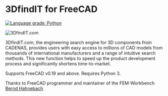 <h1>3DfindIT for FreeCAD</h1>

[![Language grade: Python](https://img.shields.io/lgtm/grade/python/g/cadenasgmbh/3dfindit-freecad-integration.svg?logo=lgtm&logoWidth=18)](https://lgtm.com/projects/g/cadenasgmbh/3dfindit-freecad-integration/context:python)

![3DfindIT.com](https://github.com/cadenasgmbh/3dfindit-freecad-integration/blob/master/3DfindIT.png?raw=true)

3DfindIT.com, the engineering search engine for 3D components from CADENAS, provides users with easy access to millions of CAD models from thousands of international manufacturers and a range of intuitive search methods. This new function helps to speed up the product development process and significantly shortens time-to-market.

Supports FreeCAD v0.19 and above. Requires Python 3.

Thanks to FreeCAD programmer and maintainer of the FEM-Workbench [Bernd Hahnebach](bernd@bimstatik.org).
